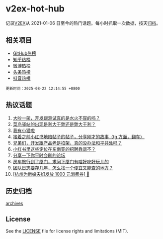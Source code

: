 # v2ex-hot-hub

 记录[V2EX](https://www.v2ex.com/)从 2021-01-06 日至今的热门话题。每小时抓取一次数据，按天[归档](archives)。
 
 ## 相关项目

- [GitHub热榜](https://github.com/lonnyzhang423/github-hot-hub)
- [知乎热榜](https://github.com/lonnyzhang423/zhihu-hot-hub)
- [微博热榜](https://github.com/lonnyzhang423/weibo-hot-hub)
- [头条热榜](https://github.com/lonnyzhang423/toutiao-hot-hub)
- [抖音热榜](https://github.com/lonnyzhang423/douyin-hot-hub)


 `更新时间：2025-08-22 12:14:55 +0800`

## 热议话题

1. [大吵一架，开发跟测试真的是水火不容的吗？](https://www.v2ex.com/t/1153954)
1. [菜鸟驿站的出现是利大于弊还是弊大于利？](https://www.v2ex.com/t/1154074)
1. [我有小猫啦](https://www.v2ex.com/t/1154168)
1. [接着之前小红书地陪帖子的帖子，分享刚才的故事（tg 方面，翻车）](https://www.v2ex.com/t/1154097)
1. [兄弟们，开发跟产品老是掐架，真的没办法和平共处吗？](https://www.v2ex.com/t/1153969)
1. [小红书里这些定位在东南亚的招聘靠谱不？](https://www.v2ex.com/t/1153934)
1. [分享一下你平时会刷的论坛](https://www.v2ex.com/t/1153998)
1. [房车旅行到了厦门，求问下厦门有啥好吃好玩儿的](https://www.v2ex.com/t/1153936)
1. [团队日志要存几年，怎么找一个便宜又能查的地方？](https://www.v2ex.com/t/1154038)
1. [[杭州为新婚夫妇发放 1000 元消费券] 🤡](https://www.v2ex.com/t/1154122)

## 历史归档

[archives](archives)

## License

See the [LICENSE](LICENSE) file for license rights and limitations (MIT).

